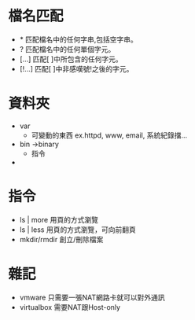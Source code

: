 # 檔名匹配
* \* 匹配檔名中的任何字串,包括空字串。
* ? 匹配檔名中的任何單個字元。
* [...]   匹配[ ]中所包含的任何字元。
* [!...]   匹配[ ]中非感嘆號!之後的字元。

# 資料夾
* var
  * 可變動的東西 ex.httpd, www, email, 系統紀錄擋...
* bin ->binary
  * 指令
* 

# 指令
* ls | more 用頁的方式瀏覽 
* ls | less 用頁的方式瀏覽，可向前翻頁
* mkdir/rmdir 創立/刪除檔案

# 雜記
* vmware 只需要一張NAT網路卡就可以對外通訊
* virtualbox 需要NAT跟Host-only
